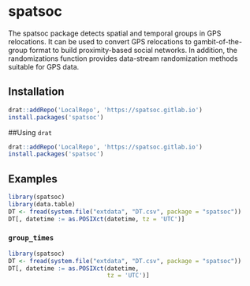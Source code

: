 
# spatsoc

The spatsoc package detects spatial and temporal groups in GPS
relocations. It can be used to convert GPS relocations to
gambit-of-the-group format to build proximity-based social networks. In
addition, the randomizations function provides data-stream randomization
methods suitable for GPS data.

## Installation

``` r
drat::addRepo('LocalRepo', 'https://spatsoc.gitlab.io')
install.packages('spatsoc')
```

\#\#Using `drat`

``` r
drat::addRepo('LocalRepo', 'https://spatsoc.gitlab.io')
install.packages('spatsoc')
```

## Examples

``` r
library(spatsoc)
library(data.table)
DT <- fread(system.file("extdata", "DT.csv", package = "spatsoc"))
DT[, datetime := as.POSIXct(datetime, tz = 'UTC')]
```

### `group_times`

``` r
library(spatsoc)
DT <- fread(system.file("extdata", "DT.csv", package = "spatsoc"))
DT[, datetime := as.POSIXct(datetime,
                            tz = 'UTC')]
```
